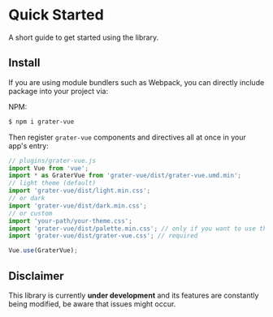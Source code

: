 # Quick Started

A short guide to get started using the library.

## Install

If you are using module bundlers such as Webpack, you can directly include package into your project via:

NPM:

```bash
$ npm i grater-vue
```

Then register `grater-vue` components and directives all at once in your app's entry:

```js
// plugins/grater-vue.js
import Vue from 'vue';
import * as GraterVue from 'grater-vue/dist/grater-vue.umd.min';
// light theme (default)
import 'grater-vue/dist/light.min.css';
// or dark
import 'grater-vue/dist/dark.min.css';
// or custom
import 'your-path/your-theme.css';
import 'grater-vue/dist/palette.min.css'; // only if you want to use the 'bg', 'color' and 'border' property
import 'grater-vue/dist/grater-vue.css'; // required

Vue.use(GraterVue);
```

## Disclaimer

This library is currently **under development** and its features are constantly being modified, be aware that issues might occur.
